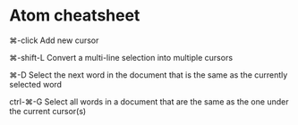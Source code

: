 # Atom cheatsheet

⌘-click
Add new cursor

⌘-shift-L
Convert a multi-line selection into multiple cursors

⌘-D
Select the next word in the document that is the same as the currently selected word

ctrl-⌘-G
Select all words in a document that are the same as the one under the current cursor(s)
